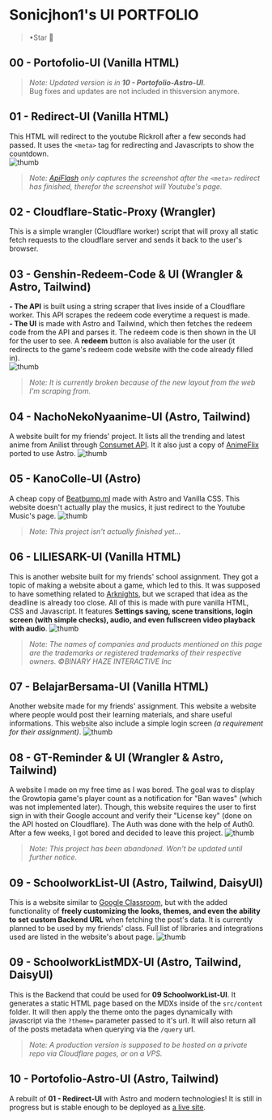 # Sonicjhon1's UI PORTFOLIO
> •Star 🌟

## 00 - Portofolio-UI (Vanilla HTML)
> *Note: Updated version is in **10 - Portofolio-Astro-UI**.*  
> Bug fixes and updates are not included in thisversion anymore.

## 01 - Redirect-UI (Vanilla HTML)
This HTML will redirect to the youtube Rickroll after a few seconds had passed. It uses the ```<meta>``` tag for redirecting and Javascripts to show the countdown.  
![thumb](.thumbs/01%20Redirect-UI.webp)
> *Note: [ApiFlash](https://apiflash.com) only captures the screenshot after the ```<meta>``` redirect has finished, therefor the screenshot will Youtube's page.*

## 02 - Cloudflare-Static-Proxy (Wrangler)
This is a simple wrangler (Cloudflare worker) script that will proxy all static fetch requests to the cloudflare server and sends it back to the user's browser.

## 03 - Genshin-Redeem-Code & UI (Wrangler & Astro, Tailwind)
**- The API** is built using a string scraper that lives inside of a Cloudflare worker. This API scrapes the redeem code everytime a request is made.  
**- The UI** is made with Astro and Tailwind, which then fetches the redeem code from the API and parses it. The redeem code is then shown in the UI for the user to see. A **redeem** button is also avaliable for the user (it redirects to the game's redeem code website with the code already filled in).  
![thumb](.thumbs/03%20Genshin-Redeem-Code-UI.webp)
> *Note: It is currently broken because of the new layout from the web I'm scraping from.*

## 04 - NachoNekoNyaanime-UI (Astro, Tailwind)
A website built for my friends' project. It lists all the trending and latest anime from Anilist through [Consumet API](https://github.com/consumet/api.consumet.org). It it also just a copy of [AnimeFlix](https://github.com/chirag-droid/animeflix) ported to use Astro.
![thumb](.thumbs/04%20NachoNekoNyaanime-UI.webp)

## 05 - KanoColle-UI (Astro)
A cheap copy of [Beatbump.ml](https://beatbump.ml/home) made with Astro and Vanilla CSS. This website doesn't actually play the musics, it just redirect to the Youtube Music's page.
![thumb](./.thumbs/05%20KanoColle-UI.webp)
> *Note: This project isn't actually finished yet...*

## 06 - LILIESARK-UI (Vanilla HTML)
This is another website built for my friends' school assignment. They got a topic of making a website about a game, which led to this. It was supposed to have something related to [Arknights](https://www.arknights.global), but we scraped that idea as the deadline is already too close. All of this is made with pure vanilla HTML, CSS and Javascript. It features **Settings saving, scene transitions, login screen (with simple checks), audio, and even fullscreen video playback with audio**.
![thumb](./.thumbs/06%20LILIESARK-UI.webp)
> *Note: The names of companies and products mentioned on this page are the trademarks or registered trademarks of their respective owners. ©BINARY HAZE INTERACTIVE Inc*

## 07 - BelajarBersama-UI (Vanilla HTML)
Another website made for my friends' assignment. This website a website where people would post their learning materials, and share useful informations. This website also include a simple login screen *(a requirement for their assignment)*.
![thumb](./.thumbs/07%20BelajarBersama-UI.webp)

## 08 - GT-Reminder & UI (Wrangler & Astro, Tailwind)
A website I made on my free time as I was bored. The goal was to display the Growtopia game's player count as a notification for "Ban waves" (which was not implemented later). Though, this website requires the user to first sign in with their Google account and verify their "License key" (done on the API hosted on Cloudflare). The Auth was done with the help of Auth0. 
After a few weeks, I got bored and decided to leave this project.
![thumb](./.thumbs/08%20GT-Reminder-UI.webp)
> *Note: This project has been abandoned. Won't be updated until further notice.*

## 09 - SchoolworkList-UI (Astro, Tailwind, DaisyUI)
This is a website similar to [Google Classroom](https://classroom.google.com), but with the added functionality of **freely customizing the looks, themes, and even the ability to set custom Backend URL** when fetching the post's data. It is currently planned to be used by my friends' class. Full list of libraries and integrations used are listed in the website's about page.
![thumb](./.thumbs/09%20SchoolworkList-UI.webp)

## 09 - SchoolworkListMDX-UI (Astro, Tailwind, DaisyUI)
This is the Backend that could be used for **09 SchoolworkList-UI**. It generates a static HTML page based on the MDXs inside of the ```src/content``` folder. It will then apply the theme onto the pages dynamically with javascript via the ```?theme=``` parameter passed to it's url. It will also return all of the posts metadata when querying via the ```/query``` url.
> *Note: A production version is supposed to be hosted on a private repo via Cloudflare pages, or on a VPS.*

## 10 - Portofolio-Astro-UI (Astro, Tailwind)
A rebuilt of **01 - Redirect-UI** with Astro and modern technologies! It is still in progress but is stable enough to be deployed as [a live site](https://sonicj.pages.dev/).